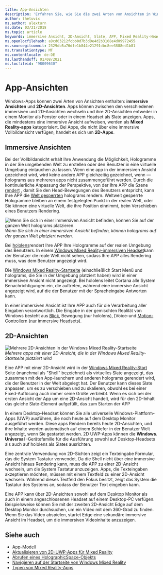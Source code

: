 ```yaml
---
title: App-Ansichten
description: 'Erfahren Sie, wie Sie die zwei Arten von Ansichten in Windows Mixed Reality-Apps verwenden: immersive Ansichten und 2D-Ansichten.'
author: thetuvix
ms.author: alexturn
ms.date: 03/21/2018
ms.topic: article
keywords: immersive Ansicht, 2D-Ansicht, Slate, APP, Mixed Reality-Headset, Windows Mixed Reality-Headset, Virtual Reality-Headset, hololens, mrtk, Mixed Reality Toolkit
ms.openlocfilehash: a9cd03212fcbb0d7b3d9e4d2b3108e4d09972455
ms.sourcegitcommit: 2329db5a76dfe1b844e21291dbc8ee3888ed1b81
ms.translationtype: MT
ms.contentlocale: de-DE
ms.lasthandoff: 01/08/2021
ms.locfileid: "98009630"
---
```

# <a name="app-views"></a>App-Ansichten

Windows-Apps können zwei Arten von Ansichten enthalten: **immersive Ansichten** und **2D-Ansichten**. Apps können zwischen den verschiedenen immersiven und 2D-Ansichten wechseln und ihre 2D-Ansichten entweder in einem Monitor als Fenster oder in einem Headset als Slate anzeigen. Apps, die mindestens eine immersive Ansicht aufweisen, werden als **Mixed Reality-apps** kategorisiert. Bei Apps, die nicht über eine immersive Vollbildansicht verfügen, handelt es sich um **2D-Apps**.

## <a name="immersive-views"></a>Immersive Ansichten

Bei der Vollbildansicht erhält Ihre Anwendung die Möglichkeit, Hologramme in der Sie umgebenden Welt zu erstellen oder den Benutzer in eine virtuelle Umgebung eintauchen zu lassen. Wenn eine app in der immersiven Ansicht gezeichnet wird, wird keine andere APP gleichzeitig gezeichnet, wenn &mdash; holograms aus mehreren apps nicht zusammengeführt werden. Durch die kontinuierliche Anpassung der Perspektive, von der Ihre APP die Szene [rendert](../develop/platform-capabilities-and-apis/rendering.md) , damit Sie den Head-Bewegungen des Benutzers entspricht, kann Ihre APP die [Welt gesperrten](coordinate-systems.md) holograms rendern. Weltweit gesperrte Hologramme bleiben an einem festgelegten Punkt in der realen Welt, oder Sie können eine virtuelle Welt, die ihre Position einnimmt, beim Verschieben eines Benutzers Rendering.

![Wenn Sie sich in einer immersiven Ansicht befinden, können Sie auf der ganzen Welt holograms platzieren.](images/designoverview-940px.jpg)<br>
*Wenn Sie sich in einer immersiven Ansicht befinden, können holograms auf der ganzen Welt platziert werden.*

Bei [hololens](https://docs.microsoft.com/hololens/hololens1-hardware)rendert Ihre APP Ihre Hologramme auf der realen Umgebung des Benutzers. In einem [Windows Mixed Reality-immersiven Headset](../discover/immersive-headset-hardware-details.md)kann der Benutzer die reale Welt nicht sehen, sodass Ihre APP alles Rendering muss, was dem Benutzer angezeigt wird.

Die [Windows Mixed Reality-Startseite](../discover/navigating-the-windows-mixed-reality-home.md) (einschließlich Start Menü und holograms, die Sie in der Umgebung platziert haben) wird in einer immersiven Ansicht nicht angezeigt. Bei hololens leitet Cortana alle System Benachrichtigungen ein, die auftreten, während eine immersive Ansicht angezeigt wird, auf die der Benutzer mit der Spracheingabe Antworten kann.

In einer immersiven Ansicht ist Ihre APP auch für die Verarbeitung aller Eingaben verantwortlich. Die Eingabe in der gemischten Realität von Windows besteht aus [Blick](gaze-and-commit.md), Bewegung (nur hololens), [Voice-und [Motion-Controllern](motion-controllers.md) [(nur](gaze-and-commit.md#composite-gestures) immersive Headsets).

## <a name="2d-views"></a>2D-Ansichten

![Mehrere 2D-Ansichten in der Windows Mixed Reality-Startseite](images/teleportation-940px.png)<br>
*Mehrere apps mit einer 2D-Ansicht, die in der Windows Mixed Reality-Startseite platziert wird*

Eine APP mit einer 2D-Ansicht wird in der [Windows Mixed Reality-Start](../discover/navigating-the-windows-mixed-reality-home.md) Seite (manchmal als "Shell" bezeichnet) als virtuelles Slate angezeigt, das zusammen mit den App-launchern und anderen holograms gerendert wird, die der Benutzer in der Welt abgelegt hat. Der Benutzer kann dieses Slate anpassen, um es zu verschieben und zu skalieren, obwohl es bei einer Fixed-Auflösung auch immer seine Größe verbleibt. Wenn es sich bei der ersten Ansicht der App um eine 2D-Ansicht handelt, wird für den 2D-Inhalt das gleiche Slate-Element aufgefüllt, das zum Starten der APP

In einem Desktop-Headset können Sie alle universelle Windows-Plattform-Apps (UWP) ausführen, die noch heute auf dem Desktop Monitor ausgeführt werden. Diese apps Rendern bereits heute 2D-Ansichten, und ihre Inhalte werden automatisch auf einem Schiefer in der Benutzer Welt angezeigt, wenn Sie gestartet werden. 2D UWP-Apps können die **Windows. Universal** -Gerätefamilie für die Ausführung sowohl auf Desktop-Headsets als auch auf hololens als Slates ausrichten.

Eine zentrale Verwendung von 2D-Sichten zeigt ein Texteingabe Formular, das die System Tastatur verwendet. Da die Shell nicht über eine immersive Ansicht hinaus Rendering kann, muss die APP zu einer 2D-Ansicht wechseln, um die System Tastatur anzuzeigen. Apps, die Texteingaben akzeptieren möchten, müssen mit einem Textfeld zu einer 2D-Ansicht wechseln. Während dieses Textfeld den Fokus besitzt, zeigt das System die Tastatur des Systems an, sodass der Benutzer Text eingeben kann.

Eine APP kann über 2D-Ansichten sowohl auf dem Desktop Monitor als auch in einem angeschlossenen Headset auf einem Desktop-PC verfügen. Beispielsweise können Sie mit der zweiten 2D-Ansicht Edge auf dem Desktop Monitor durchsuchen, um ein Video mit dem 360-Grad zu finden. Wenn Sie das Video abspielen, startet Edge eine sekundäre immersive Ansicht im Headset, um die immersiven Videoinhalte anzuzeigen.

## <a name="see-also"></a>Siehe auch

* [App-Modell](app-model.md)
* [Aktualisieren von 2D-UWP-Apps für Mixed Reality](../develop/porting-apps/building-2d-apps.md)
* [Abrufen eines HolographicSpace-Objekts](../develop/native/getting-a-holographicspace.md)
* [Navigieren auf der Startseite von Windows Mixed Reality](../discover/navigating-the-windows-mixed-reality-home.md)
* [Typen von Mixed Reality-Apps](types-of-mixed-reality-apps.md)
